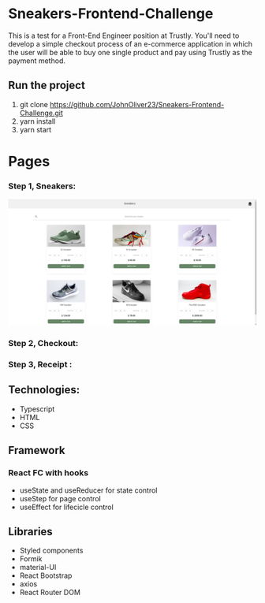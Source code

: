 # Sneakers-Frontend-Challenge

This is a test for a Front-End Engineer position at Trustly. You'll need to develop a simple checkout process of an e-commerce application in which the user will be able to buy one
single product and pay using Trustly as the payment method.

## Run the project
1. git clone https://github.com/JohnOliver23/Sneakers-Frontend-Challenge.git
2. yarn install
3. yarn start

# Pages
### Step 1, Sneakers: 
![Step1](https://github.com/JohnOliver23/Sneakers-Frontend-Challenge/blob/main/images/step1.png?raw=true)

### Step 2, Checkout:

### Step 3, Receipt : 

## Technologies:
- Typescript
- HTML
- CSS

## Framework
### React FC with hooks
- useState and useReducer for state control
- useStep for page control
- useEffect for lifecicle control

## Libraries
- Styled components
- Formik
- material-UI
- React Bootstrap
- axios
- React Router DOM


